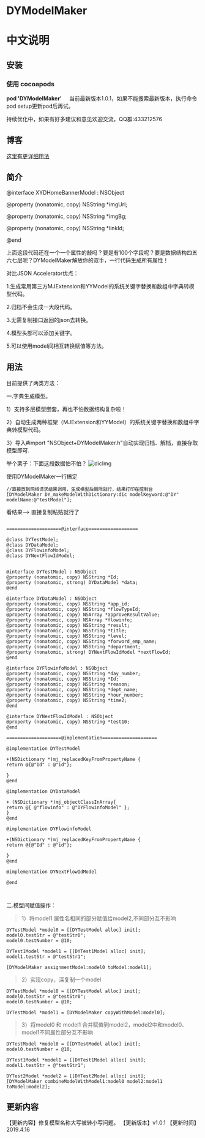 # DYModelMaker


# 中文说明

## 安装

### 使用 cocoapods

**pod 'DYModelMaker'**    
当前最新版本1.0.1，如果不能搜索最新版本，执行命令 pod setup更新pod后再试。

持续优化中，如果有好多建议和意见欢迎交流，QQ群:433212576
## 博客
[这里有更详细用法](https://www.jianshu.com/p/04f00837094c)

## 简介
@interface XYDHomeBannerModel : NSObject

@property (nonatomic, copy) NSString *imgUrl;

@property (nonatomic, copy) NSString *imgBg;

@property (nonatomic, copy) NSString *linkId;

@end

上面这段代码还在一个一个属性的敲吗？要是有100个字段呢？要是数据结构四五六七层呢？DYModelMaker解放你的双手，一行代码生成所有属性！

对比JSON Accelerator优点：

1.生成常用第三方MJExtension和YYModel的系统关键字替换和数组中字典转模型代码。

2.归档不会生成一大段代码。

3.无需复制接口返回的json去转换。

4.模型头部可以添加关键字。

5.可以使用model间相互转换赋值等方法。
## 用法

目前提供了两类方法：

一.字典生成模型。

 1）支持多层模型嵌套，再也不怕数据结构复杂啦！
 
 2）自动生成两种框架（MJExtension和YYModel）的系统关键字替换和数组中字典转模型代码。
 
 3）导入#import "NSObject+DYModelMaker.h"自动实现归档、解档，直接存取模型即可.
 
 举个栗子：下面这段数据怕不怕？
![dicImg](https://github.com/duyi56432/DYModelMaker/blob/master/dicImg.jpg)  

使用DYModelMaker一行搞定

<pre><code>//直接放到网络请求结果调用，生成模型后删除就行，结果打印在控制台
[DYModelMaker DY_makeModelWithDictionary:dic modelKeyword:@"DY" modelName:@"testModel"];
</code></pre>

看结果--> 直接复制粘贴就行了

<pre><code> 
====================@interface==================

@class DYTestModel;
@class DYDataModel;
@class DYFlowinfoModel;
@class DYNextFlowIdModel;


@interface DYTestModel : NSObject
@property (nonatomic, copy) NSString *Id;
@property (nonatomic, strong) DYDataModel *data;
@end

@interface DYDataModel : NSObject
@property (nonatomic, copy) NSString *app_id;
@property (nonatomic, copy) NSString *flowTypeId;
@property (nonatomic, copy) NSArray *approveResultValue;
@property (nonatomic, copy) NSArray *flowinfo;
@property (nonatomic, copy) NSString *result;
@property (nonatomic, copy) NSString *title;
@property (nonatomic, copy) NSString *level;
@property (nonatomic, copy) NSString *forword_emp_name;
@property (nonatomic, copy) NSString *department;
@property (nonatomic, strong) DYNextFlowIdModel *nextFlowId;
@end

@interface DYFlowinfoModel : NSObject
@property (nonatomic, copy) NSString *day_number;
@property (nonatomic, copy) NSString *Id;
@property (nonatomic, copy) NSString *reason;
@property (nonatomic, copy) NSString *dept_name;
@property (nonatomic, copy) NSString *hour_number;
@property (nonatomic, copy) NSString *time2;
@end

@interface DYNextFlowIdModel : NSObject
@property (nonatomic, copy) NSString *test10;
@end

====================@implementation====================

@implementation DYTestModel

+(NSDictionary *)mj_replacedKeyFromPropertyName {
return @{@"Id" : @"id"};

}
@end

@implementation DYDataModel

+ (NSDictionary *)mj_objectClassInArray{
return @{ @"flowinfo" : @"DYFlowinfoModel" }; 
}
@end

@implementation DYFlowinfoModel

+(NSDictionary *)mj_replacedKeyFromPropertyName {
return @{@"Id" : @"id"};

}
@end

@implementation DYNextFlowIdModel

@end


</code></pre>


二.模型间赋值操作：
>1）将model1 属性名相同的部分赋值给model2,不同部分互不影响
<pre><code>DYTestModel *model0 = [[DYTestModel alloc] init];
model0.testStr = @"testStr0";
model0.testNumber = @10;

DYTest1Model *model1 = [[DYTest1Model alloc] init];
model1.testStr = @"testStr1";

[DYModelMaker assignmentModel:model0 toModel:model1]; </code></pre>
>2）实现copy，深复制一个model
<pre><code>DYTestModel *model0 = [[DYTestModel alloc] init];
model0.testStr = @"testStr0";
model0.testNumber = @10;

DYTestModel *model1 = [DYModelMaker copyWithModel:model0];</code></pre>
>3）将model0 和 model1 合并赋值到model2，model2中和model0、model1不同属性部分互不影响
<pre><code>DYTestModel *model0 = [[DYTestModel alloc] init];
model0.testNumber = @10;

DYTest1Model *model1 = [[DYTest1Model alloc] init];
model1.testStr = @"testStr1";

DYTest2Model *model2 = [[DYTest2Model alloc] init];
[DYModelMaker combineModelWithModel1:model0 model2:model1 toModel:model2];</code></pre>

## 更新内容
【更新内容】修复模型名称大写被转小写问题。
【更新版本】v1.0.1
【更新时间】2019.4.16

